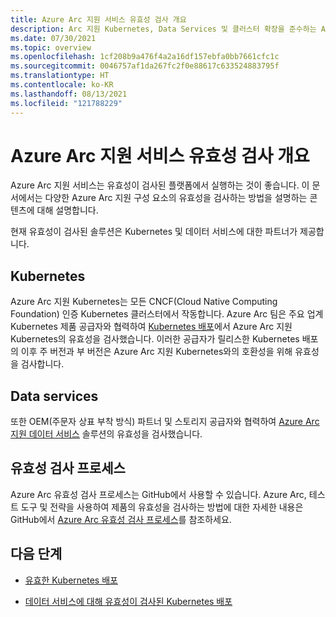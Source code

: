 ```yaml
---
title: Azure Arc 지원 서비스 유효성 검사 개요
description: Arc 지원 Kubernetes, Data Services 및 클러스터 확장을 준수하는 Azure Arc 유효성 검사 프로세스에 대해 설명합니다.
ms.date: 07/30/2021
ms.topic: overview
ms.openlocfilehash: 1cf208b9a476f4a2a16df157ebfa0bb7661cfc1c
ms.sourcegitcommit: 0046757af1da267fc2f0e88617c633524883795f
ms.translationtype: HT
ms.contentlocale: ko-KR
ms.lasthandoff: 08/13/2021
ms.locfileid: "121788229"
---
```

# <a name="overview-of-azure-arc-enabled-service-validation"></a>Azure Arc 지원 서비스 유효성 검사 개요

Azure Arc 지원 서비스는 유효성이 검사된 플랫폼에서 실행하는 것이 좋습니다. 이 문서에서는 다양한 Azure Arc 지원 구성 요소의 유효성을 검사하는 방법을 설명하는 콘텐츠에 대해 설명합니다. 

현재 유효성이 검사된 솔루션은 Kubernetes 및 데이터 서비스에 대한 파트너가 제공합니다.

## <a name="kubernetes"></a>Kubernetes

Azure Arc 지원 Kubernetes는 모든 CNCF(Cloud Native Computing Foundation) 인증 Kubernetes 클러스터에서 작동합니다. Azure Arc 팀은 주요 업계 Kubernetes 제품 공급자와 협력하여 [Kubernetes 배포](../kubernetes/validation-program.md)에서 Azure Arc 지원 Kubernetes의 유효성을 검사했습니다. 이러한 공급자가 릴리스한 Kubernetes 배포의 이후 주 버전과 부 버전은 Azure Arc 지원 Kubernetes와의 호환성을 위해 유효성을 검사합니다.

## <a name="data-services"></a>Data services

또한 OEM(주문자 상표 부착 방식) 파트너 및 스토리지 공급자와 협력하여 [Azure Arc 지원 데이터 서비스](../data/validation-program.md) 솔루션의 유효성을 검사했습니다.

## <a name="validation-process"></a>유효성 검사 프로세스

Azure Arc 유효성 검사 프로세스는 GitHub에서 사용할 수 있습니다. Azure Arc, 테스트 도구 및 전략을 사용하여 제품의 유효성을 검사하는 방법에 대한 자세한 내용은 GitHub에서 [Azure Arc 유효성 검사 프로세스](https://github.com/Azure/azure-arc-validation/)를 참조하세요.

## <a name="next-steps"></a>다음 단계

* [유효한 Kubernetes 배포](../kubernetes/validation-program.md?toc=/azure/azure-arc/toc.json&bc=/azure/azure-arc/breadcrumb/toc.json)

* [데이터 서비스에 대해 유효성이 검사된 Kubernetes 배포](../data/validation-program.md?toc=/azure/azure-arc/toc.json&bc=/azure/azure-arc/breadcrumb/toc.json)
